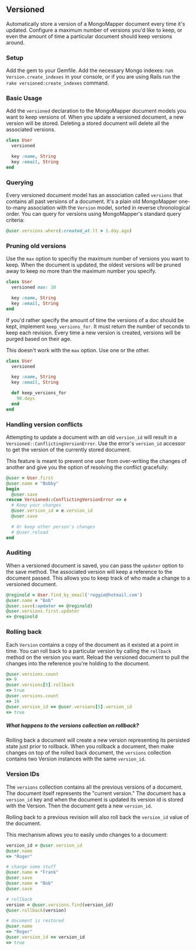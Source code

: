 ## Versioned

Automatically store a version of a MongoMapper document every time it's updated. Configure a maximum number of versions you'd like to keep, or even the amount of time a particular document should keep versions around.

### Setup

Add the gem to your Gemfile. Add the necessary Mongo indexes: run `Version.create_indexes` in your console, or if you are using Rails run the `rake versioned:create_indexes` command.

### Basic Usage

Add the `versioned` declaration to the MongoMapper document models you want to keep versions of. When you update a versioned document, a new version will be stored. Deleting a stored document will delete all the associated versions.

````ruby
class User
  versioned

  key :name, String
  key :email, String
end
````

### Querying

Every versioned document model has an association called `versions` that contains all past versions of a document. It's a plain old MongoMapper one-to-many association with the `Version` model, sorted in reverse chronological order. You can query for versions using MongoMapper's standard query criteria:

````ruby
@user.versions.where(:created_at.lt > 1.day.ago)
````

### Pruning old versions

Use the `max` option to specifiy the maximum number of versions you want to keep. When the document is updated, the oldest versions will be pruned away to keep no more than the maximum number you specify.

````ruby
class User
  versioned max: 10

  key :name, String
  key :email, String
end
````

If you'd rather specify the amount of time the versions of a doc should be kept, implement `keep_versions_for`. It must return the number of seconds to keep each revision. Every time a new version is created, versions will be purged based on their age.

This doesn't work with the `max` option.  Use one or the other.

````ruby
class User
  versioned

  key :name, String
  key :email, String

  def keep_versions_for
    90.days
  end
end
````

### Handling version conflicts

Attempting to update a document with an old `version_id` will result in a `Versioned::ConflictingVersionError`. Use the error's
`version_id` accessor to get the version of the currently stored document.

This feature is meant to prevent one user from over-writing the changes of another and give you the option of resolving the conflict
gracefully:

````ruby
@user = User.first
@user.name = "Bobby"
begin
  @user.save
rescue Versioned::ConflictingVersionError => e
  # Keep your changes
  @user.version_id = e.version_id
  @user.save

  # Or keep other person's changes
  # @user.reload
end

````

### Auditing

When a versioned document is saved, you can pass the `updater` option to the save method. The associated version will keep a reference to the document passed. This allows you to keep track of who made a change to a versioned document.

````ruby
@reginold = User.find_by_email('reggie@hotmail.com')
@user.name = "Bob"
@user.save(:updater => @reginold)
@user.versions.first.updater
=> @reginold
````

### Rolling back

Each `Version` contains a copy of the document as it existed at a point in time. You can roll back to a particular version by calling the `rollback` method on the version you want. Reload the versioned document to pull the changes into the reference you're holding to the document.

````ruby
@user.versions.count
=> 9
@user.versions[5].rollback
=> true
@user.versions.count
=> 10
@user.version_id == @user.versions[5].version_id
=> true
````

##### What happens to the versions collection on rollback?

Rolling back a document will create a new version representing its persisted state just prior to rollback. When you rollback a document, then make changes on top of the rolled back document, the `versions` collection contains two Version instances with the same `version_id`.


### Version IDs

The `versions` collection contains all the previous versions of a document. The document itself represents the "current version." The document has a `version_id` key and when the document is updated its version id is stored with the Version. Then the document gets a new `version_id`.

Rolling back to a previous revision will also roll back the `version_id` value of the document.

This mechanism allows you to easily undo changes to a document:

````ruby
version_id = @user.version_id
@user.name
=> "Roger"

# change some stuff
@user.name = "Frank"
@user.save
@user.name = "Bob"
@user.save

# rollback
version = @user.versions.find(version_id)
@user.rollback(version)

# document is restored
@user.name
=> "Roger"
@user.version_id == version_id
=> true
````
